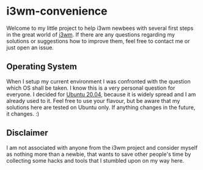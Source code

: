 # i3wm-convenience

Welcome to my little project to help i3wm newbees with several first steps in the great world of [i3wm](https://i3wm.org). If there are any questions regarding my solutions or suggestions how to improve them, feel free to contact me or just open an issue.

## Operating System

When I setup my current environment I was confronted with the question which OS shall be taken. I know this is a very personal question for everyone. I decided for [Ubuntu 20.04](http://releases.ubuntu.com/20.04/), because it is widely spread and I am already used to it. Feel free to use your flavour, but be aware that my solutions here are tested on Ubuntu only. If anything changes in the future, it changes. :)

## Disclaimer

I am not associated with anyone from the i3wm project and consider myself as nothing more than a newbie, that wants to save other people's time by collecting some hacks and tools that I stumbled upon on my way here.
